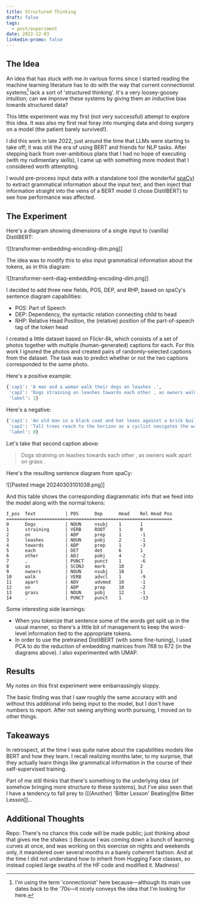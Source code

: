 ```yaml
---
title: Structured Thinking
draft: false
tags:
  - post/experiment
date: 2022-12-03
linkedin-promo: false
---
```

## The Idea

An idea that has stuck with me in various forms since I started reading the machine learning literature has to do with the way that current connectionist systems[^1] lack a sort of 'structured thinking'. It's a very loosey-goosey intuition; can we improve these systems by giving them an inductive bias towards structured data?

This little experiment was my first (not very successful) attempt to explore this idea. It was also my first real foray into munging data and doing surgery on a model (the patient barely survived!).

I did this work in late 2022, just around the time that LLMs were starting to take off; it was still the era of using BERT and friends for NLP tasks. After stepping back from over-ambitious plans that I had no hope of executing (with my rudimentary skills), I came up with something more modest that I considered worth attempting.

I would pre-process input data with a standalone tool (the wonderful [spaCy](https://spacy.io)) to extract grammatical information about the input text, and then inject that information straight into the veins of a BERT model (I chose DistilBERT) to see how performance was affected.

## The Experiment

Here's a diagram showing dimensions of a single input to (vanilla) DistilBERT:

![[transformer-embedding-encoding-dim.png]]

The idea was to modify this to also input grammatical information about the tokens, as in this diagram:

![[transformer-sent-diag-embedding-encoding-dim.png]]

I decided to add three new fields, POS, DEP, and RHP, based on spaCy's sentence diagram capabilities:

- POS: Part of Speech
- DEP: Dependency, the syntactic relation connecting child to head
- RHP: Relative Head Position, the (relative) position of the part-of-speech tag of the token head

I created a little dataset based on Flickr-8k, which consists of a set of photos together with multiple (human-generated) captions for each. For this work I ignored the photos and created pairs of randomly-selected captions from the dataset. The task was to predict whether or not the two captions corresponded to the same photo.

Here's a positive example:

```python
{'cap1': 'A man and a woman walk their dogs on leashes .',
 'cap2': 'Dogs straining on leashes towards each other , as owners walk apart on grass .',
 'label': 1}
```

Here's a negative:

```python
{'cap1': 'An old man in a black coat and hat leans against a brick building .',
 'cap2': 'Tall trees reach to the horizon as a cyclist navigates the way through the tangled roots .',
 'label': 0}
```

Let's take that second caption above:
>Dogs straining on leashes towards each other , as owners walk apart on grass .

Here's the resulting sentence diagram from spaCy:

![[Pasted image 20240303101038.png]]

And this table shows the corresponding diagrammatic info that we feed into the model along with the normal tokens:

```
I_pos  Text           | POS      Dep      Head    Rel Head Pos
==============================================================
0      Dogs           | NOUN     nsubj    1       1
1      straining      | VERB     ROOT     1       0
2      on             | ADP      prep     1       -1
3      leashes        | NOUN     pobj     2       -1
4      towards        | ADP      prep     1       -3
5      each           | DET      det      6       1
6      other          | ADJ      pobj     4       -2
7      ,              | PUNCT    punct    1       -6
8      as             | SCONJ    mark     10      2
9      owners         | NOUN     nsubj    10      1
10     walk           | VERB     advcl    1       -9
11     apart          | ADV      advmod   10      -1
12     on             | ADP      prep     10      -2
13     grass          | NOUN     pobj     12      -1
14     .              | PUNCT    punct    1       -13
```

Some interesting side learnings:
- When you tokenize that sentence some of the words get split up in the usual manner, so there's a little bit of management to keep the word-level information tied to the appropriate tokens.
- In order to use the pretrained DistilBERT (with some fine-tuning), I used PCA to do the reduction of embedding matrices from 768 to 672 (in the diagrams above). I also experimented with UMAP.

## Results

My notes on this first experiment were embarrassingly sloppy.

The basic finding was that I saw roughly the same accuracy with and without this additional info being input to the model, but I don't have numbers to report. After not seeing anything worth pursuing, I moved on to other things.

## Takeaways

In retrospect, at the time I was quite naive about the capabilities models like BERT and how they learn. I recall realizing months later, to my surprise, that they actually learn things like grammatical information in the course of their self-supervised training.

Part of me still thinks that there's something to the underlying idea (of somehow bringing more structure to these systems), but I've also seen that I have a tendency to fall prey to [[(Another) 'Bitter Lesson' Beating|the Bitter Lesson]]...

## Additional Thoughts

Repo: There's no chance this code will be made public; just thinking about that gives me the shakes :) Because I was coming down a bunch of learning curves at once, and was working on this exercise on nights and weekends only, it meandered over several months in a barely coherent fashion. And at the time I did not understand how to inherit from Hugging Face classes, so instead copied large swaths of the HF code and modified it. Madness!

[^1]: I'm using the term 'connectionist' here because—although its main use dates back to the '70s—it nicely conveys the idea that I'm looking for here.